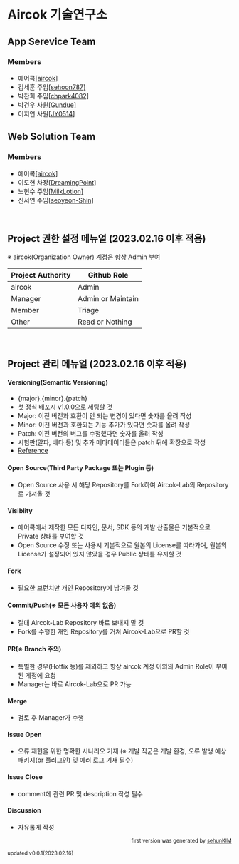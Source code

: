 # Aircok 기술연구소

## App Serevice Team
### Members
- 에어콕[[aircok]](https://github.com/aircok)
- 김세훈 주임[[sehoon787]](https://github.com/sehoon787)
- 박찬희 주임[[chpark4082]](https://github.com/chpark4082)
- 박건우 사원[[Gundue]](https://github.com/Gundue)
- 이지연 사원[[JY0514]](https://github.com/JY0514)

## Web Solution Team
### Members
- 에어콕[[aircok]](https://github.com/aircok)
- 이도현 차장[[DreamingPoint]](https://github.com/DreamingPoint)
- 노현수 주임[[MilkLotion]](https://github.com/MilkLotion)
- 신서연 주임[[seoyeon-Shin]](https://github.com/seoyeon-Shin)
</br>

## Project 권한 설정 메뉴얼 (2023.02.16 이후 적용)

※ aircok(Organization Owner) 계정은 항상 Admin 부여

| Project Authority | Github Role |
| ------ | ------ |
| aircok | Admin |
| Manager | Admin or Maintain |
| Member | Triage |
| Other | Read or Nothing |
</br>

## Project 관리 메뉴얼 (2023.02.16 이후 적용)

#### Versioning(Semantic Versioning)
- {major}.{minor}.{patch}
- 첫 정식 배포시 v1.0.0으로 세팅할 것
- Major: 이전 버전과 호환이 안 되는 변경이 있다면 숫자를 올려 작성
- Minor: 이전 버전과 호환되는 기능 추가가 있다면 숫자를 올려 작성
- Patch: 이전 버전의 버그를 수정했다면 숫자를 올려 작성
- 시험판(알파, 베타 등) 및 추가 메타데이터들은 patch 뒤에 확장으로 작성
- [Reference](https://semver.org/spec/v2.0.0.html)

#### Open Source(Third Party Package 또는 Plugin 등)
- Open Source 사용 시 해당 Repository를 Fork하여 Aircok-Lab의 Repository로 가져올 것
#### Visiblity
- 에어콕에서 제작한 모든 디자인, 문서, SDK 등의 개발 산출물은 기본적으로 Private 상태를 부여할 것
- Open Source 수정 또는 사용시 기본적으로 원본의 License를 따라가며, 원본의 License가 설정되어 있지 않았을 경우 Public 상태를 유지할 것
#### Fork
- 필요한 브런치만 개인 Repository에 남겨둘 것
#### Commit/Push(※ 모든 사용자 예외 없음)
- 절대 Aircok-Lab Repository 바로 보내지 말 것
- Fork를 수행한 개인 Repository를 거쳐 Aircok-Lab으로 PR할 것
#### PR(※ Branch 주의)
- 특별한 경우(Hotfix 등)를 제외하고 항상 aircok 계정 이외의 Admin Role이 부여된 계정에 요청
- Manager는 바로 Aircok-Lab으로 PR 가능
#### Merge
- 검토 후 Manager가 수행
#### Issue Open
- 오류 재현을 위한 명확한 시나리오 기재 (※ 개발 직군은 개발 환경, 오류 발생 예상 패키지(or 플러그인) 및 에러 로그 기재 필수) 
#### Issue Close
- comment에 관련 PR 및 description 작성 필수
#### Discussion
- 자유롭게 작성


<p align="right">
  <sub>first version was generated by <a href="https://github.com/sehoon787">sehunKIM</a></sub>
  <p align="left">
    <sub>updated v0.0.1(2023.02.16)</sub>
  </p>
</p>
